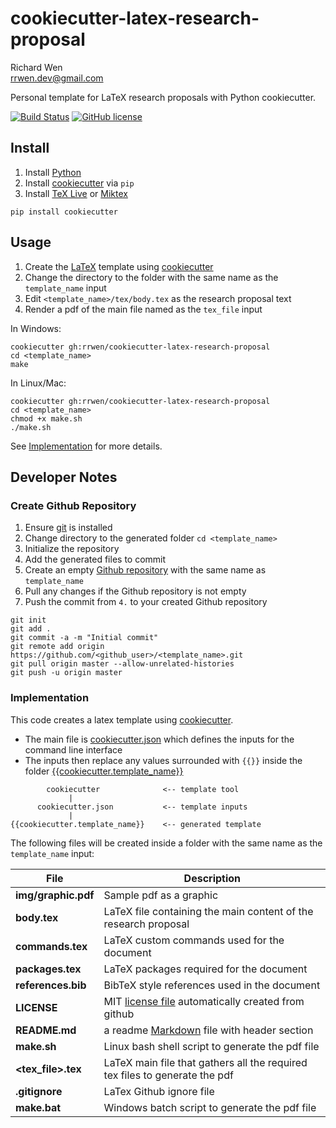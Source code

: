 # cookiecutter-latex-research-proposal

Richard Wen  
rrwen.dev@gmail.com  

Personal template for LaTeX research proposals with Python cookiecutter.

[![Build Status](https://travis-ci.org/rrwen/cookiecutter-latex-research-proposal.svg?branch=master)](https://travis-ci.org/rrwen/cookiecutter-latex-research-proposal)
[![GitHub license](https://img.shields.io/github/license/rrwen/cookiecutter-latex.svg)](https://github.com/rrwen/cookiecutter-latex-research-proposal/blob/master/LICENSE)

## Install

1. Install [Python](https://www.python.org/downloads/)
2. Install [cookiecutter](https://pypi.python.org/pypi/cookiecutter) via `pip`
3. Install [TeX Live](https://www.tug.org/texlive/acquire-netinstall.html) or [Miktex](https://miktex.org/download)

```
pip install cookiecutter
```

## Usage

1. Create the [LaTeX](https://www.latex-project.org/) template using [cookiecutter](https://pypi.python.org/pypi/cookiecutter)
2. Change the directory to the folder with the same name as the `template_name` input
3. Edit `<template_name>/tex/body.tex` as the research proposal text
4. Render a pdf of the main file named as the `tex_file` input

In Windows:

```
cookiecutter gh:rrwen/cookiecutter-latex-research-proposal
cd <template_name>
make
```

In Linux/Mac:

```
cookiecutter gh:rrwen/cookiecutter-latex-research-proposal
cd <template_name>
chmod +x make.sh
./make.sh
```

See [Implementation](#implementation) for more details.

## Developer Notes

### Create Github Repository

1. Ensure [git](https://git-scm.com/) is installed
2. Change directory to the generated folder `cd <template_name>`
3. Initialize the repository
4. Add the generated files to commit
5. Create an empty [Github repository](https://help.github.com/articles/create-a-repo/) with the same name as `template_name`
6. Pull any changes if the Github repository is not empty
7. Push the commit from `4.` to your created Github repository

```
git init
git add .
git commit -a -m "Initial commit"
git remote add origin https://github.com/<github_user>/<template_name>.git
git pull origin master --allow-unrelated-histories
git push -u origin master
```

### Implementation

This code creates a latex template using [cookiecutter](https://pypi.python.org/pypi/cookiecutter).

* The main file is [cookiecutter.json](https://github.com/rrwen/cookiecutter-latex-research-proposal/blob/master/cookiecutter.json) which defines the inputs for the command line interface
* The inputs then replace any values surrounded with `{{}}` inside the folder [{{cookiecutter.template_name}}](https://github.com/rrwen/cookiecutter-latex-research-proposal/tree/master/%7B%7Bcookiecutter.template_name%7D%7D)

```
        cookiecutter              <-- template tool
             |
      cookiecutter.json           <-- template inputs
             |
{{cookiecutter.template_name}}    <-- generated template
```

The following files will be created inside a folder with the same name as the `template_name` input:

File | Description
--- | ---
**img/graphic.pdf** | Sample pdf as a graphic
**body.tex** | LaTeX file containing the main content of the research proposal
**commands.tex** | LaTeX custom commands used for the document
**packages.tex** | LaTeX packages required for the document
**references.bib** | BibTeX style references used in the document
**LICENSE** | MIT [license file](https://help.github.com/articles/licensing-a-repository/) automatically created from github
**README.md** | a readme [Markdown](https://daringfireball.net/projects/markdown/) file with header section
**make.sh** | Linux bash shell script to generate the pdf file
**<tex_file>.tex** | LaTeX main file that gathers all the required tex files to generate the pdf
**.gitignore** | LaTex Github ignore file
**make.bat** | Windows batch script to generate the pdf file
